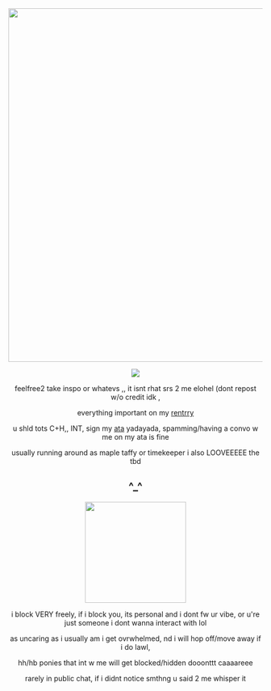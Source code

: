
<div align="center">
<img src="https://i.postimg.cc/9M9L7C5Q/IMG-1505.gif" width="700" height="700"/></p>
 
  ![](https://komarev.com/ghpvc/?username=crackpawt&color=d6b66c&style=plastic&label=^__^)
  
feelfree2 take inspo or whatevs ,, it isnt rhat srs 2 me elohel (dont repost w/o credit idk
,
  
everything important on my [rentrry](https://rentry.co/mollylala)


u shld tots C+H,, INT, sign my [ata](https://mollylala.atabook.org/) yadayada, spamming/having a convo w me on my ata is fine

usually running around as maple taffy or timekeeper i also LOOVEEEEE the tbd

^_^
-
<img src="https://i.postimg.cc/vZwrTkGG/IMG-1506.gif" width="200" height="200"/></p>

 i block VERY freely, if i block you, its personal and i dont fw ur vibe, or u're just someone i dont wanna interact with lol
 
as uncaring as i usually am i get ovrwhelmed, nd i will hop off/move away if i do lawl,

hh/hb ponies that int w me will get blocked/hidden dooonttt caaaareee

rarely in public chat, if i didnt notice smthng u said 2 me whisper it 
